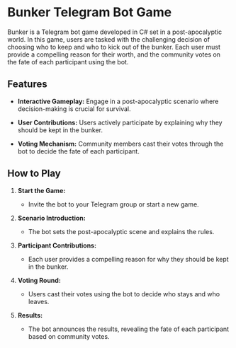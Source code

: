 # Bunker Telegram Bot Game

Bunker is a Telegram bot game developed in C# set in a post-apocalyptic world. In this game, users are tasked with the challenging decision of choosing who to keep and who to kick out of the bunker. Each user must provide a compelling reason for their worth, and the community votes on the fate of each participant using the bot.

## Features

- **Interactive Gameplay:** Engage in a post-apocalyptic scenario where decision-making is crucial for survival.

- **User Contributions:** Users actively participate by explaining why they should be kept in the bunker.

- **Voting Mechanism:** Community members cast their votes through the bot to decide the fate of each participant.

## How to Play

1. **Start the Game:**
   - Invite the bot to your Telegram group or start a new game.

2. **Scenario Introduction:**
   - The bot sets the post-apocalyptic scene and explains the rules.

3. **Participant Contributions:**
   - Each user provides a compelling reason for why they should be kept in the bunker.

4. **Voting Round:**
   - Users cast their votes using the bot to decide who stays and who leaves.

5. **Results:**
   - The bot announces the results, revealing the fate of each participant based on community votes.
